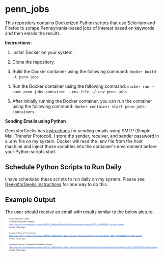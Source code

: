 # penn_jobs
This repostiory contains Dockerized Python scripts that use Selenium and Firefox to scrape Pennsylvania-based jobs of interest based on keywords and then emails the results.

<b>Instructions:</b>

1. Install Docker on your system.

2. Clone the repository.

3. Build the Docker container using the following command:
`docker build -t penn-jobs .`

4. Run the Docker container using the following command:
`docker run --name penn-jobs-container --env-file ./.env penn-jobs`

5. After initially running the Docker container, you can run the container using the following command:
`docker container start penn-jobs-containers`

<b>Sending Emails using Python</b>

GeeksforGeeks has <a href='https://www.geeksforgeeks.org/send-mail-gmail-account-using-python/'>instructions</a> for sending emails using SMTP (Simple Mail Transfer Protocol). I store the sender, receiver, and sender password in a .env file on my system. Docker will read the .env file from the host machine and inject those variables into the container's environment before your Python scripts start.

<h2>Schedule Python Scripts to Run Daily</h2>

I have scheduled these scripts to run daily on my system. Please see <a href='https://www.geeksforgeeks.org/schedule-python-script-using-windows-scheduler/'>GeeksforGeeks instructions</a> for one way to do this.

<h2>Example Output</h2>

The user should receive an email with results similar to the below picture.
<img src="https://raw.githubusercontent.com/theapphiker/penn-jobs/refs/heads/main/example_output.png" alt="example output">


